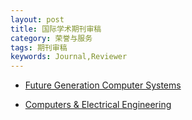 ```yaml
---
layout: post
title: 国际学术期刊审稿
category: 荣誉与服务
tags: 期刊审稿
keywords: Journal,Reviewer
---
```


- [Future Generation Computer Systems](https://www.sciencedirect.com/journal/future-generation-computer-systems)


- [Computers & Electrical Engineering](https://www.journals.elsevier.com/computers-and-electrical-engineering)

